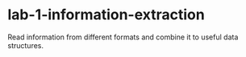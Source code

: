 # lab-1-information-extraction
Read information from different formats and combine it to useful data structures.
